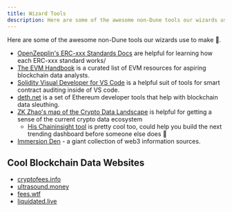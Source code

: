 ```yaml
---
title: Wizard Tools
description: Here are some of the awesome non-Dune tools our wizards use to make 🎇.
---
```


Here are some of the awesome non-Dune tools our wizards use to make 🎇.

- [OpenZepplin's ERC-xxx Standards Docs](https://docs.openzeppelin.com/contracts/4.x/tokens) are helpful for learning how each ERC-xxx standard works/
- [The EVM Handbook](https://noxx3xxon.notion.site/noxx3xxon/The-EVM-Handbook-bb38e175cc404111a391907c4975426d) is a curated list of EVM resources for aspiring blockchain data analysts.
- [Solidity Visual Developer for VS Code](https://marketplace.visualstudio.com/items?itemName=tintinweb.solidity-visual-auditor) is a helpful suit of tools for smart contract auditing inside of VS code.
- [deth.net](https://deth.net) is a set of Ethereum developer tools that help with blockchain data sleuthing.
- [ZK Zhao's map of the Crypto Data Landscape](https://twitter.com/zk7hao/status/1576492616715116547) is helpful for getting a sense of the current crypto data ecosystem
  - [His Chaininsight tool](https://twitter.com/zk7hao/status/1361948073300164609?cxt=HHwWgoCs-dCjzuYlAAAA) is pretty cool too, could help you build the next trending dashboard before someone else does 🧙
- [Immersion Den](https://immersionden.xyz/) - a giant collection of web3 information sources.

## Cool Blockchain Data Websites
- [cryptofees.info](https://cryptofees.info)
- [ultrasound.money](https://ultrasound.money)
- [fees.wtf](https://fees.wtf)
- [liquidated.live](https://liquidated.live)
